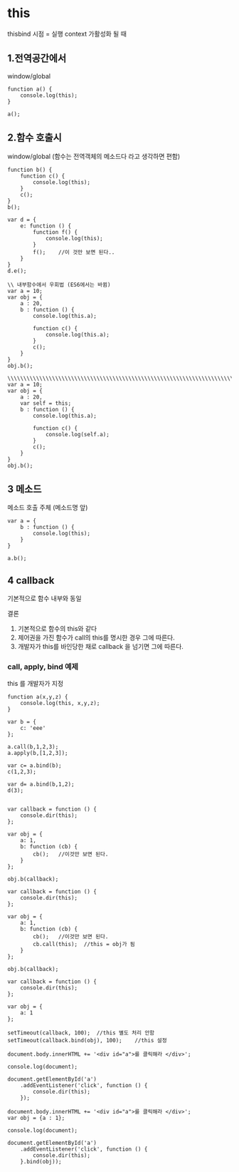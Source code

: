 # this 
thisbind 시점 = 실행 context 가활성화 될 때 

## 1.전역공간에서 
window/global
```
function a() {
	console.log(this);
}

a();
```
## 2.함수 호출시 
window/global
(함수는 전역객체의 메소드다 라고 생각하면 편함)

```
function b() {
	function c() {
		console.log(this);
	}
	c();
}
b();
```
```
var d = {
	e: function () {
		function f() {
			console.log(this);
		}
		f();	//이 것만 보면 된다..
	}
}
d.e();
```

```
\\ 내부함수에서 우회법 (ES6에서는 바뀜)
var a = 10;
var obj = {
	a : 20,
	b : function () {
		console.log(this.a);
		
		function c() {
			console.log(this.a);
		}
		c();
	}
}
obj.b();
	
\\\\\\\\\\\\\\\\\\\\\\\\\\\\\\\\\\\\\\\\\\\\\\\\\\\\\\\\\\\\\\\\\\\\\\\\\\\\\\\\
var a = 10;
var obj = {
	a : 20,
	var self = this;
	b : function () {
		console.log(this.a);
		
		function c() {
			console.log(self.a);
		}
		c();
	}
}
obj.b();
```

## 3 메소드 
메소드 호출 주체 (메소드명 앞)
```
var a = {
	b : function () {
		console.log(this);
	}
}

a.b();
```

## 4 callback
기본적으로 함수 내부와 동일

결론
1. 기본적으로 함수의 this와 같다
2. 제어권을 가진 함수가 call의 this를 명시한 경우 그에 따른다.
3. 개발자가 this를 바인당한 채로 callback 을 넘기면 그에 따른다.


### call, apply, bind 예제
this 를 개발자가 지정
```
function a(x,y,z) {
	console.log(this, x,y,z);
}

var b = {
	c: 'eee'
};

a.call(b,1,2,3);
a.apply(b,[1,2,3]);

var c= a.bind(b);
c(1,2,3);

var d= a.bind(b,1,2);
d(3);
	
```

```
var callback = function () {
	console.dir(this);
};

var obj = {
	a: 1,
	b: function (cb) {
		cb();	//이것만 보면 된다.
	}
};

obj.b(callback);
```

```
var callback = function () {
	console.dir(this);
};

var obj = {
	a: 1,
	b: function (cb) {
		cb();	//이것만 보면 된다.
		cb.call(this);	//this = obj가 됨
	}
};

obj.b(callback);
```

```
var callback = function () {
	console.dir(this);
};

var obj = {
	a: 1
};

setTimeout(callback, 100);	//this 별도 처리 안함
setTimeout(callback.bind(obj), 100); 	//this 설정
```

```
document.body.innerHTML += '<div id="a">를 클릭해라 </div>';

console.log(document);

document.getElementById('a')
	.addEventListener('click', function () {
		console.dir(this);
	});
```

```
document.body.innerHTML += '<div id="a">를 클릭해라 </div>';
var obj = {a : 1};

console.log(document);

document.getElementById('a')
	.addEventListener('click', function () {
		console.dir(this);
	}.bind(obj));
```
